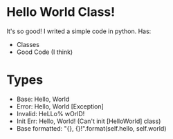# Hello World Class!
 It's so good!
 I writed a simple code in python.
 Has:
 - Classes
 - Good Code (I think)
 # Types
 - Base: Hello, World
 - Error: Hello, World
 [Exception]
 - Invalid: HeLLo% wOrlD!
 - Init Err: Hello, World! (Can't init [HelloWorld] class)
 - Base formatted: "{}, {}!".format(self.hello, self.world)

